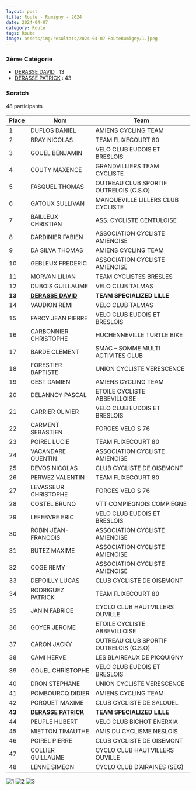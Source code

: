 ```yaml
---
layout: post
title: Route - Rumigny - 2024
date: 2024-04-07
category: Route
tags: Route
image: assets/img/resultats/2024-04-07-RouteRumigny/1.jpeg
---
```


### 3ème Catégorie
- [DERASSE DAVID](https://teamspecializedlille.github.io/coureurs/derassedavid) : 13
- [DERASSE PATRICK](https://teamspecializedlille.github.io/coureurs/derassepatrick) : 43

### Scratch
48 participants

| Place  | Nom                                                                                | Team                                | 
|--------|------------------------------------------------------------------------------------|-------------------------------------|
| 1      | DUFLOS DANIEL                                                                      | AMIENS CYCLING TEAM                 |
| 2      | BRAY NICOLAS                                                                       | TEAM FLIXECOURT 80                  |
| 3      | GOUEL BENJAMIN                                                                     | VELO CLUB EUDOIS ET BRESLOIS        |
| 4      | COUTY MAXENCE                                                                      | GRANDVILLIERS TEAM CYCLISTE         |
| 5      | FASQUEL THOMAS                                                                     | OUTREAU CLUB SPORTIF OUTRELOIS (C.S.O) |
| 6      | GATOUX SULLIVAN                                                                    | MANQUEVILLE LILLERS CLUB CYCLISTE   |
| 7      | BAILLEUX CHRISTIAN                                                                 | ASS. CYCLISTE CENTULOISE            |
| 8      | DARDINIER FABIEN                                                                   | ASSOCIATION CYCLISTE AMIENOISE      |
| 9      | DA SILVA THOMAS                                                                    | AMIENS CYCLING TEAM                 |
| 10     | GEBLEUX FREDERIC                                                                   | ASSOCIATION CYCLISTE AMIENOISE      |
| 11     | MORVAN LILIAN                                                                      | TEAM CYCLISTES BRESLES              |
| 12     | DUBOIS GUILLAUME                                                                   | VELO CLUB TALMAS                    |
|**13**  | **[DERASSE DAVID](https://teamspecializedlille.github.io/coureurs/derassedavid)**                                                                | **TEAM SPECIALIZED LILLE**          |
| 14     | VAUDION REMI                                                                       | VELO CLUB TALMAS                    |
| 15     | FARCY JEAN PIERRE                                                                  | VELO CLUB EUDOIS ET BRESLOIS        |
| 16     | CARBONNIER CHRISTOPHE                                                              | HUCHENNEVILLE TURTLE BIKE           |
| 17     | BARDE CLEMENT                                                                      | SMAC – SOMME MULTI ACTIVITES CLUB   |
| 18     | FORESTIER BAPTISTE                                                                 | UNION CYCLISTE VERESCENCE           |
| 19     | GEST DAMIEN                                                                        | AMIENS CYCLING TEAM                 |
| 20     | DELANNOY PASCAL                                                                    | ETOILE CYCLISTE ABBEVILLOISE        |
| 21     | CARRIER OLIVIER                                                                    | VELO CLUB EUDOIS ET BRESLOIS        |
| 22     | CARMENT SEBASTIEN                                                                  | FORGES VELO S 76                    |
| 23     | POIREL LUCIE                                                                       | TEAM FLIXECOURT 80                  |
| 24     | VACANDARE QUENTIN                                                                  | ASSOCIATION CYCLISTE AMIENOISE      |
| 25     | DEVOS NICOLAS                                                                      | CLUB CYCLISTE DE OISEMONT           |
| 26     | PERWEZ VALENTIN                                                                    | TEAM FLIXECOURT 80                  |
| 27     | LEVASSEUR CHRISTOPHE                                                               | FORGES VELO S 76                    |
| 28     | COSTEL BRUNO                                                                       | VTT COMPIEGNOIS COMPIEGNE           |
| 29     | LEFEBVRE ERIC                                                                      | VELO CLUB EUDOIS ET BRESLOIS        |
| 30     | ROBIN JEAN-FRANCOIS                                                                | ASSOCIATION CYCLISTE AMIENOISE      |
| 31     | BUTEZ MAXIME                                                                       | ASSOCIATION CYCLISTE AMIENOISE      |
| 32     | COGE REMY                                                                          | ASSOCIATION CYCLISTE AMIENOISE      |
| 33     | DEPOILLY LUCAS                                                                     | CLUB CYCLISTE DE OISEMONT           |
| 34     | RODRIGUEZ PATRICK                                                                  | TEAM FLIXECOURT 80                  |
| 35     | JANIN FABRICE                                                                      | CYCLO CLUB HAUTVILLERS OUVILLE      |
| 36     | GOYER JEROME                                                                       | ETOILE CYCLISTE ABBEVILLOISE        |
| 37     | CARON JACKY                                                                        | OUTREAU CLUB SPORTIF OUTRELOIS (C.S.O) |
| 38     | CAMI HERVE                                                                         | LES BLAIREAUX DE PICQUIGNY          |
| 39     | GOUEL CHRISTOPHE                                                                   | VELO CLUB EUDOIS ET BRESLOIS        |
| 40     | DRON STEPHANE                                                                      | UNION CYCLISTE VERESCENCE           |
| 41     | POMBOURCQ DIDIER                                                                   | AMIENS CYCLING TEAM                 |
| 42     | PORQUET MAXIME                                                                     | CLUB CYCLISTE DE SALOUEL            |
| **43** | **[DERASSE PATRICK](https://teamspecializedlille.github.io/coureurs/derassepatrick)** | **TEAM SPECIALIZED LILLE**          |
| 44     | PEUPLE HUBERT                                                                      | VELO CLUB BICHOT ENERXIA            |
| 45     | MIETTON TIMAUTHE                                                                   | AMIS DU CYCLISME NESLOIS            |
| 46     | POIREL PIERRE                                                                      | CLUB CYCLISTE DE OISEMONT           |
| 47     | COLLIER GUILLAUME                                                                  | CYCLO CLUB HAUTVILLERS OUVILLE      |
| 48     | LENNE SIMEON                                                                       | CYCLO CLUB D’AIRAINES (SEG)         |

![1](http://teamspecializedlille.github.io/assets/img/resultats/2024-04-07-RouteRumigny/1.jpeg)
![2](http://teamspecializedlille.github.io/assets/img/resultats/2024-04-07-RouteRumigny/2.jpeg)
![3](http://teamspecializedlille.github.io/assets/img/resultats/2024-04-07-RouteRumigny/3.jpeg)